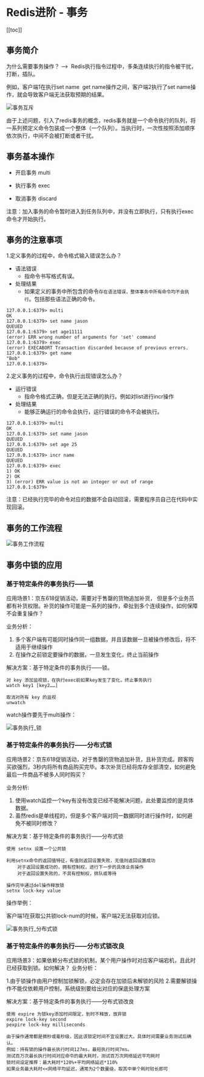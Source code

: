 # Redis进阶 - 事务

[[toc]]

## 事务简介

为什么需要事务操作？  ——>  Redis执行指令过程中，多条连续执行的指令被干扰，打断，插队。

例如，客户端1在执行set name  get name操作之间，客户端2执行了set name操作，就会导致客户端无法获取预期的结果。

![事务互斥](/_images/database/redis/事务互斥.png)

由于上述问题，引入了redis事务的概念，redis事务就是一个命令执行的队列，将一系列预定义命令包装成一个整体（一个队列）。当执行时，一次性按照添加顺序依次执行，中间不会被打断或者干扰。

## 事务基本操作

* 开启事务     multi

* 执行事务     exec

* 取消事务     discard

注意：加入事务的命令暂时进入到任务队列中，并没有立即执行，只有执行exec命令才开始执行。

## 事务的注意事项

1.定义事务的过程中，命令格式输入错误怎么办？

- 语法错误
     - 指命令书写格式有误。
- 处理结果
     - 如果定义的事务中所包含的命令`存在语法错误，整体事务中所有命令均不会执行`。包括那些语法正确的命令。

```
127.0.0.1:6379> multi
OK
127.0.0.1:6379> set name jason
QUEUED
127.0.0.1:6379> set age11111
(error) ERR wrong number of arguments for 'set' command
127.0.0.1:6379> exec
(error) EXECABORT Transaction discarded because of previous errors.
127.0.0.1:6379> get name
"Bob"
127.0.0.1:6379>
```

2.定义事务的过程中，命令执行出现错误怎么办？

- 运行错误
     - 指命令格式正确，但是无法正确的执行。例如对list进行incr操作
- 处理结果
     - 能够正确运行的命令会执行，运行错误的命令不会被执行。

```
127.0.0.1:6379> multi
OK
127.0.0.1:6379> set name jason
QUEUED
127.0.0.1:6379> set age 25
QUEUED
127.0.0.1:6379> incr name
QUEUED
127.0.0.1:6379> exec
1) OK
2) OK
3) (error) ERR value is not an integer or out of range
127.0.0.1:6379>
```

注意：已经执行完毕的命令对应的数据不会自动回滚，需要程序员自己在代码中实现回滚。

## 事务的工作流程

![事务工作流程](/_images/database/redis/事务工作流程.png)

## 事务中锁的应用

### 基于特定条件的事务执行——锁


应用场景1：京东618促销活动，需要对于售罄的货物追加补货， 但是多个业务员都有补货权限。补货的操作可能是一系列的操作，牵扯到多个连续操作，如何保障不会重复操作？

业务分析：

1. 多个客户端有可能同时操作同一组数据，并且该数据一旦被操作修改后，将不适用于继续操作
2. 在操作之前锁定要操作的数据，一旦发生变化，终止当前操作


解决方案：基于特定条件的事务执行——锁。
```
对 key 添加监视锁，在执行exec前如果key发生了变化，终止事务执行
watch key1 [key2……]

取消对所有 key 的监视
unwatch
```

watch操作要先于multi操作：

![事务执行_锁](/_images/database/redis/事务执行_锁.png)

### 基于特定条件的事务执行——分布式锁

应用场景2：京东618促销活动，对于售罄的货物追加补货，且补货完成。顾客购买欲强烈，3秒内将所有商品购买完毕。本次补货已经将库存全部清空，如何避免最后一件商品不被多人同时购买？

业务分析:

1. 使用watch监控一个key有没有改变已经不能解决问题，此处要监控的是具体数据。
2. 虽然redis是单线程的，但是多个客户端对同一数据同时进行操作时，如何避免不被同时修改？

解决方案：基于特定条件的事务执行——分布式锁
```
使用 setnx 设置一个公共锁

利用setnx命令的返回值特征，有值则返回设置失败，无值则返回设置成功
    对于返回设置成功的，拥有控制权，进行下一步的具体业务操作
    对于返回设置失败的，不具有控制权，排队或等待

操作完毕通过del操作释放锁
setnx lock-key value
```

操作举例：

客户端1在获取公共锁lock-num的时候，客户端2无法获取对应锁。

![事务执行_分布式锁](/_images/database/redis/事务执行_分布式锁.png)


### 基于特定条件的事务执行——分布式锁改良

应用场景3：如果依赖分布式锁的机制，某个用户操作时对应客户端宕机，且此时已经获取到锁。如何解决？
业务分析：

1.由于锁操作由用户控制加锁解锁，必定会存在加锁后未解锁的风险
2.需要解锁操作不能仅依赖用户控制，系统级别要给出对应的保底处理方案

解决方案：基于特定条件的事务执行——分布式锁改良
```
使用 expire 为锁key添加时间限定，到时不释放，放弃锁
expire lock-key second
pexpire lock-key milliseconds

由于操作通常都是微秒或毫秒级，因此该锁定时间不宜设置过大。具体时间需要业务测试后确认。
例如：持有锁的操作最长执行时间127ms，最短执行时间7ms。
测试百万次最长执行时间对应命令的最大耗时，测试百万次网络延迟平均耗时
锁时间设定推荐：最大耗时*120%+平均网络延迟*110%
如果业务最大耗时<<网络平均延迟，通常为2个数量级，取其中单个耗时较长即可
```